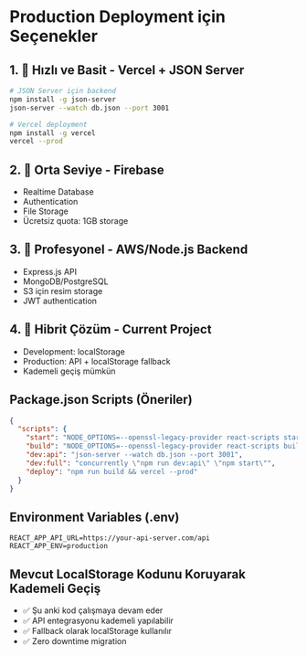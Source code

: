 # Production Deployment için Seçenekler

## 1. 🚀 **Hızlı ve Basit - Vercel + JSON Server**
```bash
# JSON Server için backend
npm install -g json-server
json-server --watch db.json --port 3001

# Vercel deployment
npm install -g vercel
vercel --prod
```

## 2. 💾 **Orta Seviye - Firebase**
- Realtime Database
- Authentication
- File Storage
- Ücretsiz quota: 1GB storage

## 3. 🏢 **Profesyonel - AWS/Node.js Backend**
- Express.js API
- MongoDB/PostgreSQL
- S3 için resim storage
- JWT authentication

## 4. 📱 **Hibrit Çözüm - Current Project**
- Development: localStorage
- Production: API + localStorage fallback
- Kademeli geçiş mümkün

## Package.json Scripts (Öneriler)
```json
{
  "scripts": {
    "start": "NODE_OPTIONS=--openssl-legacy-provider react-scripts start",
    "build": "NODE_OPTIONS=--openssl-legacy-provider react-scripts build",
    "dev:api": "json-server --watch db.json --port 3001",
    "dev:full": "concurrently \"npm run dev:api\" \"npm start\"",
    "deploy": "npm run build && vercel --prod"
  }
}
```

## Environment Variables (.env)
```
REACT_APP_API_URL=https://your-api-server.com/api
REACT_APP_ENV=production
```

## Mevcut LocalStorage Kodunu Koruyarak Kademeli Geçiş
- ✅ Şu anki kod çalışmaya devam eder
- ✅ API entegrasyonu kademeli yapılabilir  
- ✅ Fallback olarak localStorage kullanılır
- ✅ Zero downtime migration
